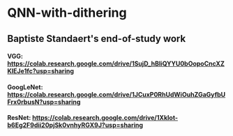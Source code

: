 # QNN-with-dithering

## Baptiste Standaert's end-of-study work

#### VGG: https://colab.research.google.com/drive/1SujD_hBliQYYU0bOopoCncXZKlEJe1fc?usp=sharing
#### GoogLeNet: https://colab.research.google.com/drive/1JCuxP0RhUdWiOuhZGaGyfbUFrx0rbusN?usp=sharing
#### ResNet: https://colab.research.google.com/drive/1Xklot-b6Eg2F9dii20pjSk0vnhyRGX9J?usp=sharing
